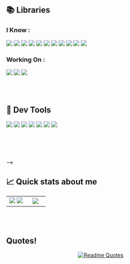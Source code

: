 <!--
## I'm Jungwoo Shim <img src="https://media.giphy.com/media/hvRJCLFzcasrR4ia7z/giphy.gif" width="20">
<br/>

  🌱 &nbsp; I'm Currently <b>Serving My Military Duties</b> at a Small Web Dev Company <br/>
  
  🔭 &nbsp; I'm <b>Widening my Tech Stack and Developing my Capabilities</b> as a Developer<br/>
  
  🎓 &nbsp; I Have a  <b>Computer Science & Engineering</b> at CNU<br/>
  
  🤔 &nbsp; Would Like to Get a MS Degree in Artificial Intelligence<br/>
  
  💌 &nbsp; Contact Me At "jshim0978@gmail.com" 
  
<br/>

## <img src="https://media2.giphy.com/media/QssGEmpkyEOhBCb7e1/giphy.gif?cid=ecf05e47a0n3gi1bfqntqmob8g9aid1oyj2wr3ds3mg700bl&rid=giphy.gif" width = '20'/> Languages 

### I Know : 

<p align="left">
  <img src="https://img.shields.io/badge/Python-3776AB?style=for-the-badge&logo=python&logoColor=white"/>
  <img src="https://img.shields.io/badge/HTML5-E34F26?style=for-the-badge&logo=html5&logoColor=white"/>
  <img src="https://img.shields.io/badge/CSS3-1572B6?style=for-the-badge&logo=css3&logoColor=white"/>
  <img src="https://img.shields.io/badge/JavaScript-F7DF1E?style=for-the-badge&logo=javascript&logoColor=black"/>
  <img src="https://img.shields.io/badge/Java-ED8B00?style=for-the-badge&logo=java&logoColor=white"/>
  <img src="https://img.shields.io/badge/MySQL-005C84?style=for-the-badge&logo=mysql&logoColor=white"/>
</p>


### Working On : 
 
<p align="left">
  <img src="https://img.shields.io/badge/Go-00ADD8?style=for-the-badge&logo=go&logoColor=white"/>
  <img src="https://img.shields.io/badge/Scala-DC322F?style=for-the-badge&logo=scala&logoColor=white"/> 
</p>

<!-- ### Next Up : 

<p align="left">
  <img src="https://img.shields.io/badge/R-276DC3?style=for-the-badge&logo=r&logoColor=white"/>
  <img src="https://img.shields.io/badge/Rust-000000?style=for-the-badge&logo=rust&logoColor=white"/>
  <img src="https://img.shields.io/badge/Kotlin-0095D5?&style=for-the-badge&logo=kotlin&logoColor=white"/>
  <img src="https://img.shields.io/badge/Ruby_on_Rails-CC0000?style=for-the-badge&logo=ruby-on-rails&logoColor=white"/>
  <img src="https://img.shields.io/badge/TypeScript-007ACC?style=for-the-badge&logo=typescript&logoColor=white"/>
</p> -->

<br/>
<br/>

## 📚 Libraries
### I Know :
<p align="left">
  <img src="https://img.shields.io/badge/jquery-%230769AD.svg?style=for-the-badge&logo=jquery&logoColor=white"/>
  <img src="https://img.shields.io/badge/React-20232A?style=for-the-badge&logo=react&logoColor=61DAFB"/>
  <img src="https://img.shields.io/badge/Material--UI-0081CB?style=for-the-badge&logo=material-ui&logoColor=white"/>
  <img src="https://img.shields.io/badge/Spring-6DB33F?style=for-the-badge&logo=spring&logoColor=white"/>
  <img src="https://img.shields.io/badge/Gradle-02303A.svg?style=for-the-badge&logo=Gradle&logoColor=white"/>
  <img src="https://img.shields.io/badge/Postman-FF6C37?style=for-the-badge&logo=postman&logoColor=white"/>
  <img src="https://img.shields.io/badge/TensorFlow-FF6F00?style=for-the-badge&logo=tensorflow&logoColor=white"/>
  <img src="https://img.shields.io/badge/numpy-%23013243.svg?style=for-the-badge&logo=numpy&logoColor=white"/>
  <img src="https://img.shields.io/badge/pandas-%23150458.svg?style=for-the-badge&logo=pandas&logoColor=white"/>
  <img src="https://img.shields.io/badge/scikit--learn-%23F7931E.svg?style=for-the-badge&logo=scikit-learn&logoColor=white"/>
  <img src="https://img.shields.io/badge/opencv-%23white.svg?style=for-the-badge&logo=opencv&logoColor=white"/>
</p>

### Working On : 
 
<p align="left">
  <img src="https://img.shields.io/badge/-GraphQL-E10098?style=for-the-badge&logo=graphql&logoColor=white"/>
  <img src="https://img.shields.io/badge/Node.js-43853D?style=for-the-badge&logo=node.js&logoColor=white"/>
  <img src="https://img.shields.io/badge/PostgreSQL-316192?style=for-the-badge&logo=postgresql&logoColor=white"/>
</p>

<!-- ### Next Up : 

<p align="left">
  <img src="https://img.shields.io/badge/firebase-%23039BE5.svg?style=for-the-badge&logo=firebase"/>
  <img src="https://img.shields.io/badge/PyTorch-%23EE4C2C.svg?style=for-the-badge&logo=PyTorch&logoColor=white"/>
  <img src="https://img.shields.io/badge/MongoDB-4EA94B?style=for-the-badge&logo=mongodb&logoColor=white"/>
  <img src="https://img.shields.io/badge/Amazon_AWS-232F3E?style=for-the-badge&logo=amazon-aws&logoColor=white"/>
  <img src="https://img.shields.io/badge/Flask-000000?style=for-the-badge&logo=flask&logoColor=white"/>
  <img src="https://img.shields.io/badge/Django-092E20?style=for-the-badge&logo=django&logoColor=white"/>
  <img src="https://img.shields.io/badge/Redux-593D88?style=for-the-badge&logo=redux&logoColor=white"/>
  <img src="https://img.shields.io/badge/Flutter-02569B?style=for-the-badge&logo=flutter&logoColor=white"/>
  <img src="https://img.shields.io/badge/Hibernate-59666C?style=for-the-badge&logo=Hibernate&logoColor=white"/>
  <img src="https://img.shields.io/badge/Jenkins-D24939?style=for-the-badge&logo=Jenkins&logoColor=white"/>
  <img src="https://img.shields.io/badge/GoogleCloud-%234285F4.svg?style=for-the-badge&logo=google-cloud&logoColor=white"/>
  <img src="https://img.shields.io/badge/kubernetes-%23326ce5.svg?style=for-the-badge&logo=kubernetes&logoColor=white"/>
  <img src="https://img.shields.io/badge/docker-%230db7ed.svg?style=for-the-badge&logo=docker&logoColor=white"/>
</p> -->


<br/>
<br/>

## 🔧 Dev Tools
<p align="left">
  <img src="https://img.shields.io/badge/IntelliJ_IDEA-000000.svg?style=for-the-badge&logo=intellij-idea&logoColor=white"/>
  <img src="https://img.shields.io/badge/Visual_Studio_Code-0078D4?style=for-the-badge&logo=visual%20studio%20code&logoColor=white"/>
  <img src="https://img.shields.io/badge/Anaconda-%2344A833.svg?style=for-the-badge&logo=anaconda&logoColor=white"/>
  <img src="https://img.shields.io/badge/jupyter-%23FA0F00.svg?style=for-the-badge&logo=jupyter&logoColor=white"/>
  <img src="https://img.shields.io/badge/Notion-000000?style=for-the-badge&logo=notion&logoColor=white"/>
  <img src="https://img.shields.io/badge/GIT-E44C30?style=for-the-badge&logo=git&logoColor=white"/>
  <img src="https://img.shields.io/badge/iTerm2-000000?style=for-the-badge&logo=iterm2&logoColor=white"/>
</p>

<br/>
<br/>


<br/>
<br/>
-->

## &#x1f4c8; Quick stats about me
<p align="center">
  <table border="0" align="center">
    <tr border="0">
      <td width="50%" align="center">     
        <img src="https://github-readme-stats.vercel.app/api/top-langs/?username=jshim0978&show_icons=true&title_color=f6c32c&icon_color=f6c32c&text_color=9f9f9f&bg_color=151515&layout=compact&langs_count=4"/>
        <img src="https://github-readme-stats.vercel.app/api?username=jshim0978&show_icons=true&title_color=f6c32c&icon_color=f6c32c&text_color=9f9f9f&bg_color=151515&count_private=true"/>
      </td>
      <td width="50%" align="center">
<!--         <img src="https://github-profile-trophy.vercel.app/?username=jshim0978&theme=nord&column=3&row=2"/> -->
        <img src="http://mazassumnida.wtf/api/v2/generate_badge?boj=jungwooshim"/>
      </td>
    </tr>
  </table>
</p>

<br/>
<br/>

## Quotes!
<div align="center">
  
[![Readme Quotes](https://quotes-github-readme.vercel.app/api?type=horizontal&theme=dark)](https://github.com/piyushsuthar/github-readme-quotes)
</div> 
